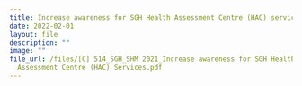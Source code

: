 ```yaml
---
title: Increase awareness for SGH Health Assessment Centre (HAC) services
date: 2022-02-01
layout: file
description: ""
image: ""
file_url: /files/[C] 514_SGH_SHM 2021_Increase awareness for SGH Health
  Assessment Centre (HAC) Services.pdf
---
```

